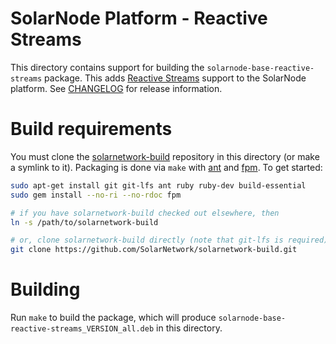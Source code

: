 # SolarNode Platform - Reactive Streams

This directory contains support for building the `solarnode-base-reactive-streams` package. This
adds [Reactive Streams][reactive-streams] support to the SolarNode platform. See
[CHANGELOG](./CHANGELOG.md) for release information.

# Build requirements

You must clone the [solarnetwork-build][sn-build] repository in this directory (or make a symlink
to it). Packaging is done via `make` with [ant][ant] and [fpm][fpm]. To get started:

```sh
sudo apt-get install git git-lfs ant ruby ruby-dev build-essential
sudo gem install --no-ri --no-rdoc fpm

# if you have solarnetwork-build checked out elsewhere, then
ln -s /path/to/solarnetwork-build

# or, clone solarnetwork-build directly (note that git-lfs is required)
git clone https://github.com/SolarNetwork/solarnetwork-build.git
```

# Building

Run `make` to build the package, which will produce `solarnode-base-reactive-streams_VERSION_all.deb` in
this directory.

[ant]: https://ant.apache.org/
[fpm]: https://github.com/jordansissel/fpm
[reactive-streams]: https://www.reactive-streams.org/
[sn-build]: https://github.com/SolarNetwork/solarnetwork-build/
